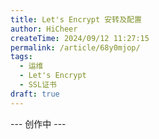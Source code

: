 ```yaml
---
title: Let's Encrypt 安转及配置
author: HiCheer
createTime: 2024/09/12 11:27:15
permalink: /article/68y0mjop/
tags:
  - 运维
  - Let's Encrypt
  - SSL证书
draft: true
---
```


--- 创作中 ---
